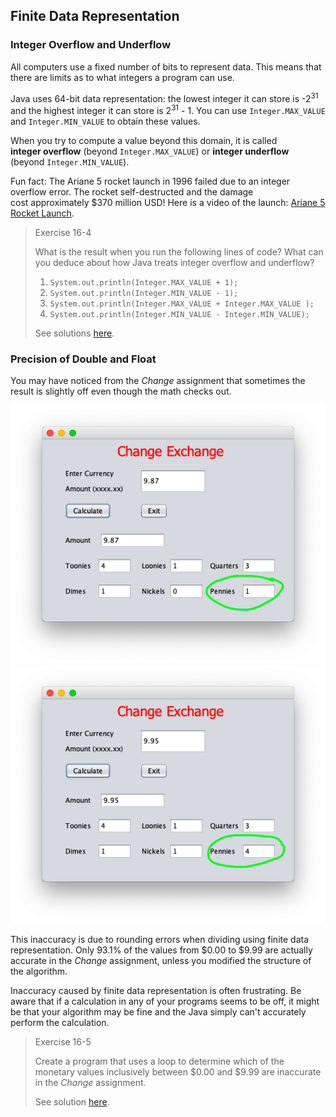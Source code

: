 ## Finite Data Representation

### Integer Overflow and Underflow

All computers use a fixed number of bits to represent data. This means that there are limits as to what integers a program can use.  

Java uses 64-bit data representation: the lowest integer it can store is -2<sup>31</sup> and the highest integer it can store is 2<sup>31</sup> - 1. You can use `Integer.MAX_VALUE` and `Integer.MIN_VALUE` to obtain these values.

When you try to compute a value beyond this domain, it is called **integer overflow** (beyond `Integer.MAX_VALUE`) or **integer underflow** (beyond `Integer.MIN_VALUE`).

Fun fact: The Ariane 5 rocket launch in 1996 failed due to an integer overflow error. The rocket self-destructed and the damage cost approximately $370 million USD! Here is a video of the launch: [Ariane 5 Rocket Launch](https://www.youtube.com/watch?v=i67ycNPceHc).


> Exercise 16-4
> 
> What is the result when you run the following lines of code? What can you deduce about how Java treats integer overflow and underflow?
> 1. `System.out.println(Integer.MAX_VALUE + 1);`
> 2. `System.out.println(Integer.MIN_VALUE - 1);`
> 3. `System.out.println(Integer.MAX_VALUE + Integer.MAX_VALUE );`
> 4. `System.out.println(Integer.MIN_VALUE - Integer.MIN_VALUE);`
> 
> See solutions [here](../Exercise_Examples/Exercise-16-4.md).


### Precision of Double and Float

You may have noticed from the *Change* assignment that sometimes the result is slightly off even though the math checks out.

![](../Images/Change_987.png) ![](../Images/Change_995.png)

This inaccuracy is due to rounding errors when dividing using finite data representation. Only 93.1% of the values from $0.00 to $9.99 are actually accurate in the *Change* assignment, unless you modified the structure of the algorithm.

Inaccuracy caused by finite data representation is often frustrating. Be aware that if a calculation in any of your programs seems to be off, it might be that your algorithm may be fine and the Java simply can't accurately perform the calculation.

> Exercise 16-5
> 
> Create a program that uses a loop to determine which of the monetary values inclusively between $0.00 and $9.99 are inaccurate in the *Change* assignment.
> 
> See solution [here](../Exercise_Examples/Exercise-16-5.md).

